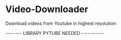 # Video-Downloader
Download videos from Youtube in highest resolution

-------- LIBRARY PYTUBE NEEDED -----------
